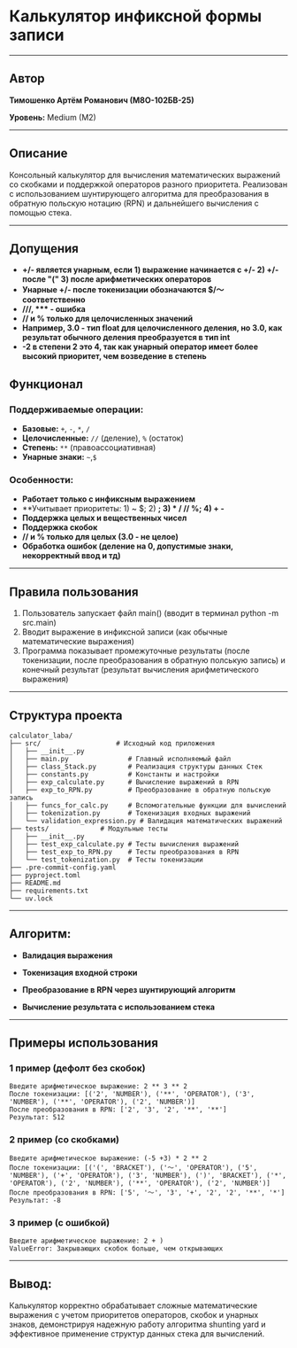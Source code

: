 # Калькулятор инфиксной формы записи

---

## Автор
**Тимошенко Артём Романович (М8О-102БВ-25)**

**Уровень:** Medium (M2)

---

## Описание
Консольный калькулятор для вычисления математических выражений со скобками и поддержкой операторов разного приоритета. Реализован с использованием шунтирующего алгоритма для преобразования в обратную польскую нотацию (RPN) и дальнейшего вычисления с помощью стека.

---

## Допущения
- **+/- является унарным, если 1) выражение начинается с +/- 2) +/- после "(" 3) после арифметических операторов**
- **Унарные +/- после токенизации обозначаются $/〜 соответственно**
- **///, *** - ошибка**
- **// и % только для целочисленных значений**
- **Например, 3.0 - тип float для целочисленного деления, но 3.0, как результат обычного деления преобразуется в тип int**
- **-2 в степени 2 это 4, так как унарный оператор имеет более высокий приоритет, чем возведение в степень**


## Функционал

### Поддерживаемые операции:
- **Базовые:** `+`, `-`, `*`, `/`
- **Целочисленные:** `//` (деление), `%` (остаток)
- **Степень:** `**` (правоассоциативная)
- **Унарные знаки:** `~`,`$`

### Особенности:
- **Работает только с инфиксным выражением**
- **Учитывает приоритеты: 1) ~ $; 2) **; 3) * / // %; 4) + -**
- **Поддержка целых и вещественных чисел**
- **Поддержка скобок**
- **// и % только для целых (3.0 - не целое)**
- **Обработка ошибок (деление на 0, допустимые знаки, некорректный ввод и тд)**

---

## Правила пользования
1. Пользователь запускает файл main() (вводит в терминал python -m src.main)
2. Вводит выражение в инфиксной записи (как обычные математические выражения)
3. Программа показывает промежуточные результаты (после токенизации, после преобразования в обратную полськую запись) и конечный результат (результат вычисления арифметического выражения)

---

## Структура проекта
```
calculator_laba/
├── src/                   # Исходный код приложения
│   ├── __init__.py
│   ├── main.py               # Главный исполняемый файл
│   ├── class_Stack.py        # Реализация структуры данных Стек
│   ├── constants.py          # Константы и настройки
│   ├── exp_calculate.py      # Вычисление выражений в RPN
│   ├── exp_to_RPN.py         # Преобразование в обратную польскую запись
│   ├── funcs_for_calc.py     # Вспомогательные функции для вычислений
│   ├── tokenization.py       # Токенизация входных выражений
│   └── validation_expression.py # Валидация математических выражений
├── tests/             # Модульные тесты
│   ├── __init__.py
│   ├── test_exp_calculate.py # Тесты вычисления выражений
│   ├── test_exp_to_RPN.py    # Тесты преобразования в RPN
│   └── test_tokenization.py  # Тесты токенизации
├── .pre-commit-config.yaml
├── pyproject.toml
├── README.md
├── requirements.txt
└── uv.lock
```
---

## Алгоритм:
- **Валидация выражения**

- **Токенизация входной строки**

- **Преобразование в RPN через шунтирующий алгоритм**

- **Вычисление результата с использованием стека**

---

## Примеры использования
### 1 пример (дефолт без скобок)
```
Введите арифметическое выражение: 2 ** 3 ** 2
После токенизации: [('2', 'NUMBER'), ('**', 'OPERATOR'), ('3', 'NUMBER'), ('**', 'OPERATOR'), ('2', 'NUMBER')]
После преобразования в RPN: ['2', '3', '2', '**', '**']
Результат: 512
```

### 2 пример (со скобками)
```
Введите арифметическое выражение: (-5 +3) * 2 ** 2
После токенизации: [('(', 'BRACKET'), ('〜', 'OPERATOR'), ('5', 'NUMBER'), ('+', 'OPERATOR'), ('3', 'NUMBER'), (')', 'BRACKET'), ('*', 'OPERATOR'), ('2', 'NUMBER'), ('**', 'OPERATOR'), ('2', 'NUMBER')]
После преобразования в RPN: ['5', '〜', '3', '+', '2', '2', '**', '*']
Результат: -8
```

### 3 пример (с ошибкой)
```
Введите арифметическое выражение: 2 + )
ValueError: Закрывающих скобок больше, чем открывающих
```

---

## Вывод:
Калькулятор корректно обрабатывает сложные математические выражения с учетом приоритетов операторов, скобок и унарных знаков, демонстрируя надежную работу алгоритма shunting yard и эффективное применение структур данных стека для вычислений.



